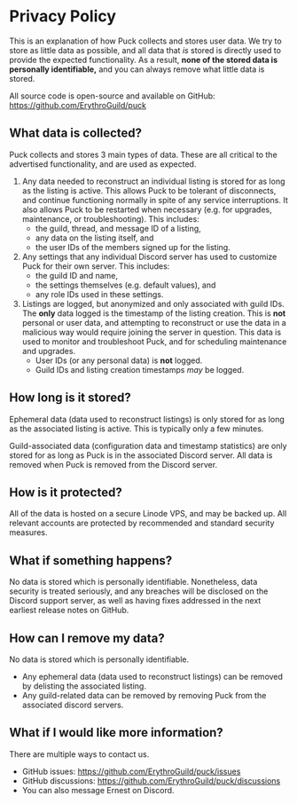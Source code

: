 # Privacy Policy

This is an explanation of how Puck collects and stores user data. We
try to store as little data as possible, and all data that *is* stored
is directly used to provide the expected functionality. As a result,
**none of the stored data is personally identifiable,** and you can
always remove what little data is stored.

All source code is open-source and available on GitHub:
https://github.com/ErythroGuild/puck

## What data is collected?

Puck collects and stores 3 main types of data. These are all critical
to the advertised functionality, and are used as expected.

1. Any data needed to reconstruct an individual listing is stored for
   as long as the listing is active. This allows Puck to be tolerant
   of disconnects, and continue functioning normally in spite of any
   service interruptions. It also allows Puck to be restarted when
   necessary (e.g. for upgrades, maintenance, or troubleshooting).
   This includes:
   - the guild, thread, and message ID of a listing,
   - any data on the listing itself, and
   - the user IDs of the members signed up for the listing.
2. Any settings that any individual Discord server has used to
   customize Puck for their own server. This includes:
   - the guild ID and name,
   - the settings themselves (e.g. default values), and
   - any role IDs used in these settings.
3. Listings are logged, but anonymized and only associated with guild
   IDs. The **only** data logged is the timestamp of the listing
   creation. This is **not** personal or user data, and attempting to
   reconstruct or use the data in a malicious way would require
   joining the server in question. This data is used to monitor and
   troubleshoot Puck, and for scheduling maintenance and upgrades.
   - User IDs (or any personal data) is **not** logged.
   - Guild IDs and listing creation timestamps *may* be logged.

## How long is it stored?

Ephemeral data (data used to reconstruct listings) is only stored for
as long as the associated listing is active. This is typically only a
few minutes.

Guild-associated data (configuration data and timestamp statistics)
are only stored for as long as Puck is in the associated Discord
server. All data is removed when Puck is removed from the Discord
server.

## How is it protected?

All of the data is hosted on a secure Linode VPS, and may be backed
up. All relevant accounts are protected by recommended and standard
security measures.

## What if something happens?

No data is stored which is personally identifiable. Nonetheless, data
security is treated seriously, and any breaches will be disclosed on
the Discord support server, as well as having fixes addressed in the
next earliest release notes on GitHub.

## How can I remove my data?

No data is stored which is personally identifiable.
- Any ephemeral data (data used to reconstruct listings) can be
  removed by delisting the associated listing.
- Any guild-related data can be removed by removing Puck from the
  associated discord servers.

## What if I would like more information?

There are multiple ways to contact us.
- GitHub issues: https://github.com/ErythroGuild/puck/issues
- GitHub discussions: https://github.com/ErythroGuild/puck/discussions
- You can also message Ernest on Discord.

[1]: https://github.com/ErythroGuild/puck/blob/master/Privacy.md
[2]: https://github.com/orgs/ErythroGuild/people
[3]: https://github.com/ErythroGuild/puck
[4]: https://github.com/ErythroGuild/puck/blob/master/License.txt
